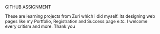GITHUB ASSIGNMENT

These are learning projects from Zuri which i did myself. its designing web pages like my Portfolio, Registration and Success page e.tc.
I welcome every critism and more. Thank you  
